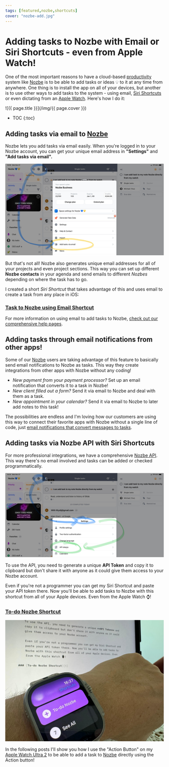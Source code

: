 ```yaml
---
tags: [featured,nozbe,shortcuts]
cover: "nozbe-add.jpg"
---
```


# Adding tasks to Nozbe with Email or Siri Shortcuts - even from Apple Watch!

One of the most important reasons to have a cloud-based [productivity](/productivity/) system like [Nozbe][n] is to be able to add tasks or ideas 💡 to it at any time from anywhere. One thing is to install the app on all of your devices, but another is to use other ways to add tasks to the system - using email, [Siri Shortcuts](/shortcuts/) or even dictating from an [Apple Watch](/applewatch/). Here's how I do it:

<!--More-->

![{{ page.title }}](/img/{{ page.cover }})

* TOC
{:toc}

## Adding tasks via email to [Nozbe][n]

Nozbe lets you add tasks via email easily. When you're logged in to your Nozbe account, you can get your unique email address in **"Settings"** and **"Add tasks via email".**

![{{ page.title }} email](/img/nozbe-add-email.jpg)

But that's not all! Nozbe also generates unique email addresses for all of your projects and even project sections. This way you can set up different **Nozbe contacts** in your agenda and send emails to different *Nozbes* depending on where the task has to go.

I created a short *Siri Shortcut* that takes advantage of this and uses email to create a task from any place in iOS:

### [Task to Nozbe using Email Shortcut][te]

For more information on using email to add tasks to Nozbe, [check out our comprehensive help pages][e].

## Adding tasks through email notifications from other apps!

Some of our [Nozbe][n] users are taking advantage of this feature to basically send email notifications to Nozbe as tasks. This way they create integrations from other apps with Nozbe without any coding!

- *New payment from your payment processor?* Set up an email notification that converts it to a task in Nozbe!
- *New client filled out a form?* Send it via email to Nozbe and deal with them as a task.
- *New appointment in your calendar?* Send it via email to Nozbe to later add notes to this task!

The possibilities are endless and I'm loving how our customers are using this way to connect their favorite apps with Nozbe without a single line of code, just [email notifications that convert messages to tasks][e].

## Adding tasks via Nozbe API with Siri Shortcuts

For more professional integrations, we have a comprehensive [Nozbe API][a]. This way there's no email involved and tasks can be added or checked programmatically.

![{{ page.title }} api](/img/nozbe-add-api.jpg)

To use the API, you need to generate a unique **API Token** and copy it to clipboard but don't share it with anyone as it could give them access to your Nozbe account.

Even if you're not a programmer you can get my Siri Shortcut and paste your API token there. Now you'll be able to add tasks to Nozbe with this shortcut from all of your Apple devices. Even from the Apple Watch ⌚️!

### [To-do Nozbe Shortcut][t]

![{{ page.title }} watch](/img/nozbe-add-watch.jpg)

In the following posts I'll show you how I use the "Action Button" on my [Apple Watch Ultra 2](/ultra) to be able to add a task to [Nozbe][n] directly using the Action button!

[t]: https://www.icloud.com/shortcuts/c99c26476d57490a89b1a813bc325e5f
[te]: https://www.icloud.com/shortcuts/b278f168fff14a6b9b7cb293faa31f6b
[e]: https://nozbe.help/taskcommunication/email-tasks/
[a]: https://nozbe.help/advancedfeatures/api/

[n]: https://michael.gratis/nozbe
[np]: https://michael.gratis/nozbepersonal